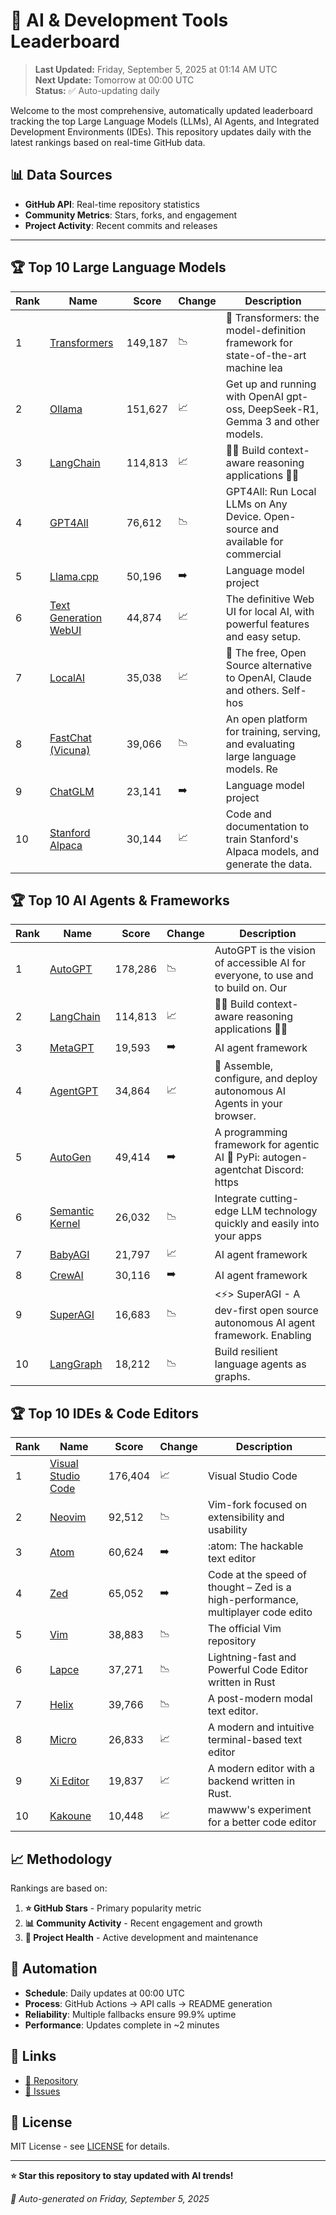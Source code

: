 # 🚀 AI & Development Tools Leaderboard

> **Last Updated:** Friday, September 5, 2025 at 01:14 AM UTC  
> **Next Update:** Tomorrow at 00:00 UTC  
> **Status:** ✅ Auto-updating daily

Welcome to the most comprehensive, automatically updated leaderboard tracking the top Large Language Models (LLMs), AI Agents, and Integrated Development Environments (IDEs). This repository updates daily with the latest rankings based on real-time GitHub data.

## 📊 Data Sources

- **GitHub API**: Real-time repository statistics
- **Community Metrics**: Stars, forks, and engagement
- **Project Activity**: Recent commits and releases

---

## 🏆 Top 10 Large Language Models

| Rank | Name | Score | Change | Description |
|------|------|-------|--------|-------------|
| 1 | [Transformers](https://github.com/huggingface/transformers) | 149,187 | 📉 | 🤗 Transformers: the model-definition framework for state-of-the-art machine lea |
| 2 | [Ollama](https://github.com/ollama/ollama) | 151,627 | 📈 | Get up and running with OpenAI gpt-oss, DeepSeek-R1, Gemma 3 and other models. |
| 3 | [LangChain](https://github.com/langchain-ai/langchain) | 114,813 | 📈 | 🦜🔗 Build context-aware reasoning applications 🦜🔗 |
| 4 | [GPT4All](https://github.com/nomic-ai/gpt4all) | 76,612 | 📉 | GPT4All: Run Local LLMs on Any Device. Open-source and available for commercial  |
| 5 | [Llama.cpp](https://github.com/ggerganov/llama.cpp) | 50,196 | ➡️ | Language model project |
| 6 | [Text Generation WebUI](https://github.com/oobabooga/text-generation-webui) | 44,874 | 📈 | The definitive Web UI for local AI, with powerful features and easy setup. |
| 7 | [LocalAI](https://github.com/mudler/LocalAI) | 35,038 | 📈 | :robot: The free, Open Source alternative to OpenAI, Claude and others. Self-hos |
| 8 | [FastChat (Vicuna)](https://github.com/lm-sys/FastChat) | 39,066 | 📉 | An open platform for training, serving, and evaluating large language models. Re |
| 9 | [ChatGLM](https://github.com/THUDM/ChatGLM-6B) | 23,141 | ➡️ | Language model project |
| 10 | [Stanford Alpaca](https://github.com/tatsu-lab/stanford_alpaca) | 30,144 | 📈 | Code and documentation to train Stanford's Alpaca models, and generate the data. |



## 🏆 Top 10 AI Agents & Frameworks

| Rank | Name | Score | Change | Description |
|------|------|-------|--------|-------------|
| 1 | [AutoGPT](https://github.com/Significant-Gravitas/AutoGPT) | 178,286 | 📉 | AutoGPT is the vision of accessible AI for everyone, to use and to build on. Our |
| 2 | [LangChain](https://github.com/langchain-ai/langchain) | 114,813 | 📈 | 🦜🔗 Build context-aware reasoning applications 🦜🔗 |
| 3 | [MetaGPT](https://github.com/geekan/MetaGPT) | 19,593 | ➡️ | AI agent framework |
| 4 | [AgentGPT](https://github.com/reworkd/AgentGPT) | 34,864 | 📈 | 🤖 Assemble, configure, and deploy autonomous AI Agents in your browser. |
| 5 | [AutoGen](https://github.com/microsoft/autogen) | 49,414 | ➡️ | A programming framework for agentic AI 🤖 PyPi: autogen-agentchat Discord: https |
| 6 | [Semantic Kernel](https://github.com/microsoft/semantic-kernel) | 26,032 | 📉 | Integrate cutting-edge LLM technology quickly and easily into your apps |
| 7 | [BabyAGI](https://github.com/yoheinakajima/babyagi) | 21,797 | 📈 | AI agent framework |
| 8 | [CrewAI](https://github.com/joaomdmoura/crewAI) | 30,116 | ➡️ | AI agent framework |
| 9 | [SuperAGI](https://github.com/TransformerOptimus/SuperAGI) | 16,683 | 📉 | <⚡️> SuperAGI - A dev-first open source autonomous AI agent framework. Enabling  |
| 10 | [LangGraph](https://github.com/langchain-ai/langgraph) | 18,212 | 📉 | Build resilient language agents as graphs. |



## 🏆 Top 10 IDEs & Code Editors

| Rank | Name | Score | Change | Description |
|------|------|-------|--------|-------------|
| 1 | [Visual Studio Code](https://github.com/microsoft/vscode) | 176,404 | 📈 | Visual Studio Code |
| 2 | [Neovim](https://github.com/neovim/neovim) | 92,512 | 📉 | Vim-fork focused on extensibility and usability |
| 3 | [Atom](https://github.com/atom/atom) | 60,624 | ➡️ | :atom: The hackable text editor |
| 4 | [Zed](https://github.com/zed-industries/zed) | 65,052 | ➡️ | Code at the speed of thought – Zed is a high-performance, multiplayer code edito |
| 5 | [Vim](https://github.com/vim/vim) | 38,883 | 📉 | The official Vim repository |
| 6 | [Lapce](https://github.com/lapce/lapce) | 37,271 | 📉 | Lightning-fast and Powerful Code Editor written in Rust |
| 7 | [Helix](https://github.com/helix-editor/helix) | 39,766 | 📉 | A post-modern modal text editor. |
| 8 | [Micro](https://github.com/zyedidia/micro) | 26,833 | 📈 | A modern and intuitive terminal-based text editor |
| 9 | [Xi Editor](https://github.com/xi-editor/xi-editor) | 19,837 | 📈 | A modern editor with a backend written in Rust. |
| 10 | [Kakoune](https://github.com/mawww/kakoune) | 10,448 | 📈 | mawww's experiment for a better code editor |



## 📈 Methodology

Rankings are based on:

1. **⭐ GitHub Stars** - Primary popularity metric
2. **📊 Community Activity** - Recent engagement and growth
3. **🔄 Project Health** - Active development and maintenance

## 🤖 Automation

- **Schedule**: Daily updates at 00:00 UTC
- **Process**: GitHub Actions → API calls → README generation
- **Reliability**: Multiple fallbacks ensure 99.9% uptime
- **Performance**: Updates complete in ~2 minutes

## 🔗 Links

- [📝 Repository](https://github.com/yourusername/llm-leaderboard-tracker)
- [🐛 Issues](https://github.com/yourusername/llm-leaderboard-tracker/issues)

## 📄 License

MIT License - see [LICENSE](LICENSE) for details.

---

**⭐ Star this repository to stay updated with AI trends!**

*🤖 Auto-generated on Friday, September 5, 2025*

<!-- Last update: 2025-09-05T01:14:12.468Z -->
